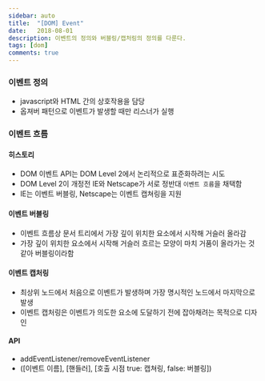 ```yaml
---
sidebar: auto
title:  "[DOM] Event"
date:   2018-08-01
description: 이벤트의 정의와 버블링/캡처링의 정의를 다룬다.
tags: [dom]
comments: true
---
```

### 이벤트 정의
- javascript와 HTML 간의 상호작용을 담당
- 옵져버 패턴으로 이벤트가 발생할 때만 리스너가 실행

### 이벤트 흐름

#### 히스토리
- DOM 이벤트 API는 DOM Level 2에서 논리적으로 표준화하려는 시도
- DOM Level 2이 개정전 IE와 Netscape가 서로 정반대 `이벤트 흐름`을 채택함
- IE는 이벤트 버블링, Netscape는 이벤트 캡쳐링을 지원

#### 이벤트 버블링
- 이벤트 흐름상 문서 트리에서 가장 깊이 위치한 요소에서 시작해 거슬러 올라감
- 가장 깊이 위치한 요소에서 시작해 거슬러 흐르는 모양이 마치 거품이 올라가는 것 같아 버블링이라함

#### 이벤트 캡처링
- 최상위 노드에서 처음으로 이벤트가 발생하며 가장 명시적인 노드에서 마지막으로 발생
- 이벤트 캡처링은 이벤트가 의도한 요소에 도달하기 전에 잡아채려는 목적으로 디자인

#### API
- addEventListener/removeEventListener
- ([이벤트 이름], [핸들러], [호출 시점 true: 캡쳐링, false: 버블링])
